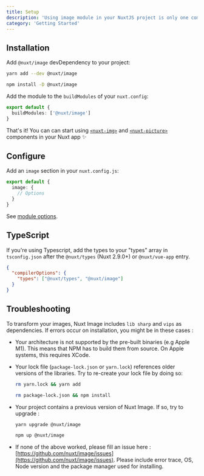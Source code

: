 ```yaml
---
title: Setup
description: 'Using image module in your NuxtJS project is only one command away ✨'
category: 'Getting Started'
---
```


## Installation

Add `@nuxt/image` devDependency to your project:

<code-group>
  <code-block label="Yarn" active>

```bash
yarn add --dev @nuxt/image
```

  </code-block>
  <code-block label="NPM">

```bash
npm install -D @nuxt/image
```

  </code-block>
</code-group>

Add the module to the `buildModules` of your `nuxt.config`:

```ts [nuxt.config.js]
export default {
  buildModules: ['@nuxt/image']
}
```

<alert type="success">

That's it! You can can start using [`<nuxt-img>`](/components/nuxt-img) and [`<nuxt-picture>`](/components/nuxt-picture) components in your Nuxt app ✨

</alert>

## Configure

Add an `image` section in your `nuxt.config.js`:

```ts [nuxt.config.js]
export default {
  image: {
    // Options
  }
}
```

See [module options](/api/options).

## TypeScript

If you're using Typescript, add the types to your "types" array in `tsconfig.json` after the `@nuxt/types` (Nuxt 2.9.0+) or `@nuxt/vue-app` entry.

```json [tsconfig.json]
{
  "compilerOptions": {
    "types": ["@nuxt/types", "@nuxt/image"]
  }
}
```

## Troubleshooting

To transform your images, Nuxt Image includes `lib sharp` and `vips` as dependencies. If errors occur on installation, you might be in these cases :

- Your architecture is not supported by the pre-built binaries (e.g Apple M1). This means that NPM has to build them from source. On Apple systems, this requires XCode.
- Your lock file (`package-lock.json` or `yarn.lock`) references older versions of the libraries. Try to re-create your lock file by doing so:
  <code-group>
    <code-block label="Yarn" active>

  ```bash
  rm yarn.lock && yarn add
  ```

    </code-block>
    <code-block label="NPM">

  ```bash
  rm package-lock.json && npm install
  ```

    </code-block>
  </code-group>

- Your project contains a previous version of Nuxt Image. If so, try to upgrade :
  <code-group>
    <code-block label="Yarn" active>

  ```bash
  yarn upgrade @nuxt/image
  ```

    </code-block>
    <code-block label="NPM">

  ```bash
  npm up @nuxt/image
  ```

    </code-block>
  </code-group>

- If none of the above worked, please fill an issue here : [https://github.com/nuxt/image/issues](https://github.com/nuxt/image/issues). Please include error trace, OS, Node version and the package manager used for installing.
